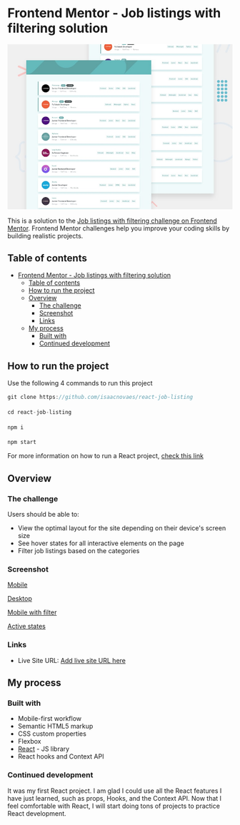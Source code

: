 # Frontend Mentor - Job listings with filtering solution

![Project preview](./design/desktop-preview.jpg)

This is a solution to the [Job listings with filtering challenge on Frontend Mentor](https://www.frontendmentor.io/challenges/job-listings-with-filtering-ivstIPCt). Frontend Mentor challenges help you improve your coding skills by building realistic projects.

## Table of contents

- [Frontend Mentor - Job listings with filtering solution](#frontend-mentor---job-listings-with-filtering-solution)
  - [Table of contents](#table-of-contents)
  - [How to run the project](#how-to-run-the-project)
  - [Overview](#overview)
    - [The challenge](#the-challenge)
    - [Screenshot](#screenshot)
    - [Links](#links)
  - [My process](#my-process)
    - [Built with](#built-with)
    - [Continued development](#continued-development)

## How to run the project

Use the following 4 commands to run this project

```js
git clone https://github.com/isaacnovaes/react-job-listing

cd react-job-listing

npm i

npm start
```

For more information on how to run a React project, [check this link](https://reactjs.org/)

## Overview

### The challenge

Users should be able to:

- View the optimal layout for the site depending on their device's screen size
- See hover states for all interactive elements on the page
- Filter job listings based on the categories

### Screenshot

[Mobile](./design/mobile-design.jpg)

[Desktop](./design/desktop-design.jpg)

[Mobile with filter](./design/mobile-with-filters.jpg)

[Active states](./design/active-states.jpg)

### Links

- Live Site URL: [Add live site URL here](https://your-live-site-url.com)

## My process

### Built with

- Mobile-first workflow
- Semantic HTML5 markup
- CSS custom properties
- Flexbox
- [React](https://reactjs.org/) - JS library
- React hooks and Context API

### Continued development

It was my first React project. I am glad I could use all the React features I have just learned, such as props, Hooks, and the Context API. Now that I feel comfortable with React, I will start doing tons of projects to practice React development.
